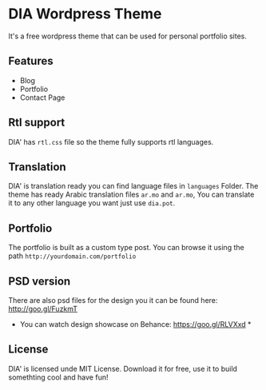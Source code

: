 # DIA Wordpress Theme
It's a free wordpress theme that can be used for personal portfolio sites.

## Features
- Blog
- Portfolio
- Contact Page

## Rtl support
DIA' has `rtl.css` file so the theme fully supports rtl languages.

## Translation
DIA' is translation ready you can find language files in `languages` Folder.
The theme has ready Arabic translation files `ar.mo` and `ar.mo`, You can translate it to any other language you want just use `dia.pot`.

## Portfolio
The portfolio is built as a custom type post. You can browse it using the path `http://yourdomain.com/portfolio`

## PSD version
There are also psd files for the design you it can be found here: http://goo.gl/FuzkmT
* You can watch design showcase on Behance: https://goo.gl/RLVXxd *

## License
DIA' is licensed unde MIT License.
Download it for free, use it to build somethting cool and have fun!
